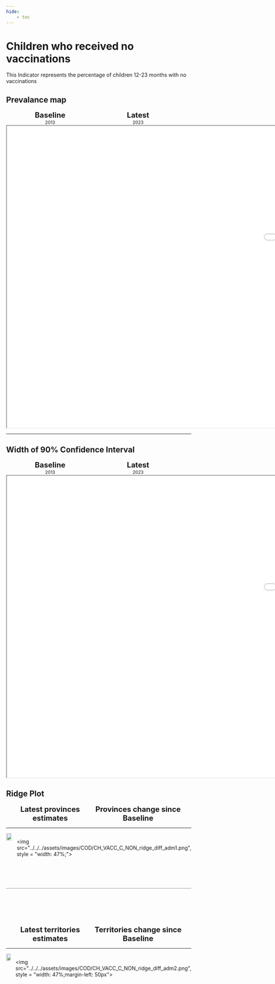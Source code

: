 ```yaml
---
hide:
    - toc
---
```

# Children who received no vaccinations

This Indicator represents the percentage of children 12-23 months with no vaccinations

## Prevalance map

<div style="width: 95%; display:grid; grid-template-columns: repeat(2, 1fr); gap: 0px; text-align:center; font-weight:bold;">
  <div style="font-size: 20px">Baseline</div>
  <div style="font-size: 20px">Latest</div>
</div>

<div style="width: 95%; display:grid; grid-template-columns: repeat(2, 1fr); gap: 0px; text-align:center;">
  <div style="font-size: 12px">2013</div>
  <div style="font-size: 12px">2023</div>
</div>

<iframe src="../../../assets/images/COD/CH_VACC_C_NON_detail.html" style = "width: 2000px; height: 820px"></iframe>

---

## Width of 90% Confidence Interval

<div style="width: 95%; display:grid; grid-template-columns: repeat(2, 1fr); gap: 0px; text-align:center; font-weight:bold;">
  <div style="font-size: 20px">Baseline</div>
  <div style="font-size: 20px">Latest</div>
</div>

<div style="width: 95%; display:grid; grid-template-columns: repeat(2, 1fr); gap: 0px; text-align:center;">
  <div style="font-size: 12px">2013</div>
  <div style="font-size: 12px">2023</div>
</div>

<iframe src="../../../assets/images/COD/CH_VACC_C_NON_detail_ci.html" style = "width: 2000px; height: 820px"></iframe>


## Ridge Plot

<div style="width: 95%; display:grid; grid-template-columns: repeat(2, 1fr); gap: 0px; text-align:center; font-weight:bold;x">
  <div style="font-size: 20px">Latest provinces estimates</div>
  <div style="font-size: 20px">Provinces change since Baseline</div>
</div>

---

<div style="display: flex">
<img src="../../../assets/images/COD/CH_VACC_C_NON_ridge_adm1.png", style = "width: 47%;">

<img src="../../../assets/images/COD/CH_VACC_C_NON_ridge_diff_adm1.png", style = "width: 47%;">

</div>

<hr style="height: 1px; background-color: #8c8c8cff; border: none; margin: 20px 0; margin-bottom: 100px; margin-top: 70px;">


<div style="width: 95%; display:grid; grid-template-columns: repeat(2, 1fr); gap: 0px; text-align:center; font-weight:bold;x">
  <div style="font-size: 20px">Latest territories estimates</div>
  <div style="font-size: 20px">Territories change since Baseline</div>
</div>

---

<div style="display: flex">
<img src="../../../assets/images/COD/CH_VACC_C_NON_ridge_adm2.png", style = "width: 47%">

<img src="../../../assets/images/COD/CH_VACC_C_NON_ridge_diff_adm2.png", style = "width: 47%;margin-left: 50px">

</div>